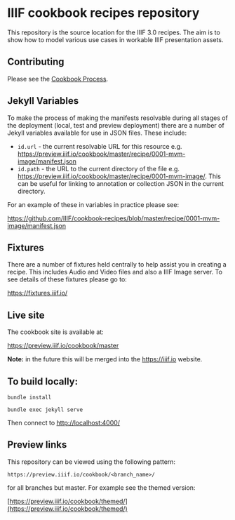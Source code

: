 # IIIF cookbook recipes repository

This repository is the source location for the IIIF 3.0 recipes. The aim is to show how to model various use cases in workable IIIF presentation assets.

## Contributing

Please see the [Cookbook Process](recipe/index.md).

## Jekyll Variables

To make the process of making the manifests resolvable during all stages of the deployment (local, test and preview deployment) there are a number of Jekyll variables available for use in JSON files. These include:

 * `id.url` - the current resolvable URL for this resource e.g. https://preview.iiif.io/cookbook/master/recipe/0001-mvm-image/manifest.json
 * `id.path` - the URL to the current directory of the file e.g. https://preview.iiif.io/cookbook/master/recipe/0001-mvm-image/. This can be useful for linking to annotation or collection JSON in the current directory. 

For an example of these in variables in practice please see:

https://github.com/IIIF/cookbook-recipes/blob/master/recipe/0001-mvm-image/manifest.json

## Fixtures

There are a number of fixtures held centrally to help assist you in creating a recipe. This includes Audio and Video files and also a IIIF Image server. To see details of these fixtures please go to:

https://fixtures.iiif.io/

## Live site

The cookbook site is available at:

https://preview.iiif.io/cookbook/master

**Note:** in the future this will be merged into the https://iiif.io website. 

## To build locally:

```bundle install```

```bundle exec jekyll serve```

Then connect to [http://localhost:4000/](http://localhost:4000/)

## Preview links

This repository can be viewed using the following pattern:

```https://preview.iiif.io/cookbook/<branch_name>/```

for all branches but master. For example see the themed version:

[https://preview.iiif.io/cookbook/themed/](https://preview.iiif.io/cookbook/themed/)


